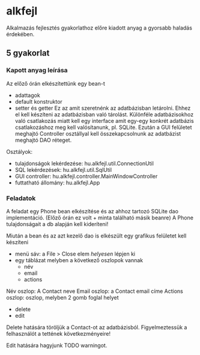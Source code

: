 # alkfejl
Alkalmazás fejlesztés gyakorlathoz előre kiadott anyag a gyorsabb haladás érdekében.
## 5 gyakorlat

### Kapott anyag leírása
Az előző órán elkészítettünk egy bean-t
 - adattagok
 - default konstruktor
 - setter és getter
Ez az amit szeretnénk az adatbázisban letárolni. Ehhez el kell készíteni az adatbázisban való tárolást.
Különféle adatbázisokhoz való csatlakozás miatt kell egy interface amit egy-egy konkrét adatbázis csatlakozáshoz meg kell valósítanunk, pl. SQLite.
Ezután a GUI felületet meghajtó Controller osztállyal kell összekapcsolnunk az adatbázist meghajtó DAO réteget.

Osztályok: 
 - tulajdonságok lekérdezése: hu.alkfejl.util.ConnectionUtil
 - SQL lekérdezések: hu.alkfejl.util.SqlUtil
 - GUI controller: hu.alkfejl.controller.MainWindowController
 - futtatható állomány: hu.alkfejl.App

### Feladatok
A feladat egy Phone bean elkészítése és az ahhoz tartozó SQLite dao implementáció. (Előző órán ez volt + minta található másik beanre)
A Phone tulajdonságait a db alapján kell kideríteni!

Miután a bean és az azt kezelő dao is elkészült egy grafikus felületet kell készíteni
 - menü sáv: a File > Close elem *helyesen* lépjen ki
 - egy táblázat melyben a következő oszlopok vannak
    - név
    - email
    - actions

Név oszlop: A Contact neve
Email oszlop: a Contact email címe
Actions oszlop: oszlop, melyben 2 gomb foglal helyet
 - delete
 - edit

Delete hatására töröljük a Contact-ot az adatbázisból. Figyelmeztessük a felhasználót a tettének következményeire!

Edit hatására hagyjunk TODO warningot.